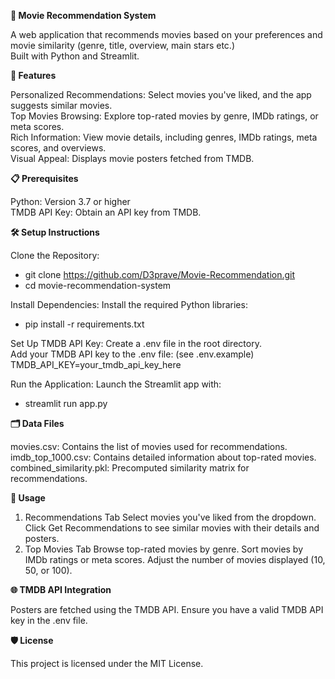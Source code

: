 **🎥 Movie Recommendation System**

A web application that recommends movies based on your preferences and movie similarity (genre, title, overview, main stars etc.)  
Built with Python and Streamlit.

**🚀 Features**

Personalized Recommendations: Select movies you've liked, and the app suggests similar movies.  
Top Movies Browsing: Explore top-rated movies by genre, IMDb ratings, or meta scores.  
Rich Information: View movie details, including genres, IMDb ratings, meta scores, and overviews.  
Visual Appeal: Displays movie posters fetched from TMDB.  

**📋 Prerequisites**

Python: Version 3.7 or higher  
TMDB API Key: Obtain an API key from TMDB.

**🛠️ Setup Instructions**

Clone the Repository:
- git clone https://github.com/D3prave/Movie-Recommendation.git
- cd movie-recommendation-system

Install Dependencies: Install the required Python libraries:
- pip install -r requirements.txt

Set Up TMDB API Key:
Create a .env file in the root directory.  
Add your TMDB API key to the .env file: (see .env.example)  
TMDB_API_KEY=your_tmdb_api_key_here  

Run the Application: Launch the Streamlit app with:
- streamlit run app.py

**🗂️ Data Files**

movies.csv: Contains the list of movies used for recommendations.  
imdb_top_1000.csv: Contains detailed information about top-rated movies.  
combined_similarity.pkl: Precomputed similarity matrix for recommendations.  

**📖 Usage**

1. Recommendations Tab
Select movies you've liked from the dropdown.
Click Get Recommendations to see similar movies with their details and posters.
2. Top Movies Tab
Browse top-rated movies by genre.
Sort movies by IMDb ratings or meta scores.
Adjust the number of movies displayed (10, 50, or 100).

**🌐 TMDB API Integration**

Posters are fetched using the TMDB API. Ensure you have a valid TMDB API key in the .env file.

**🛡️ License**

This project is licensed under the MIT License.
